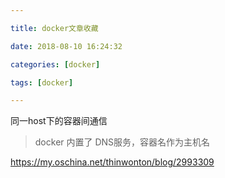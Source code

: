 ```yaml
---

title: docker文章收藏

date: 2018-08-10 16:24:32

categories: [docker]

tags: [docker]

---
```


同一host下的容器间通信

>  docker 内置了 DNS服务，容器名作为主机名

https://my.oschina.net/thinwonton/blog/2993309


